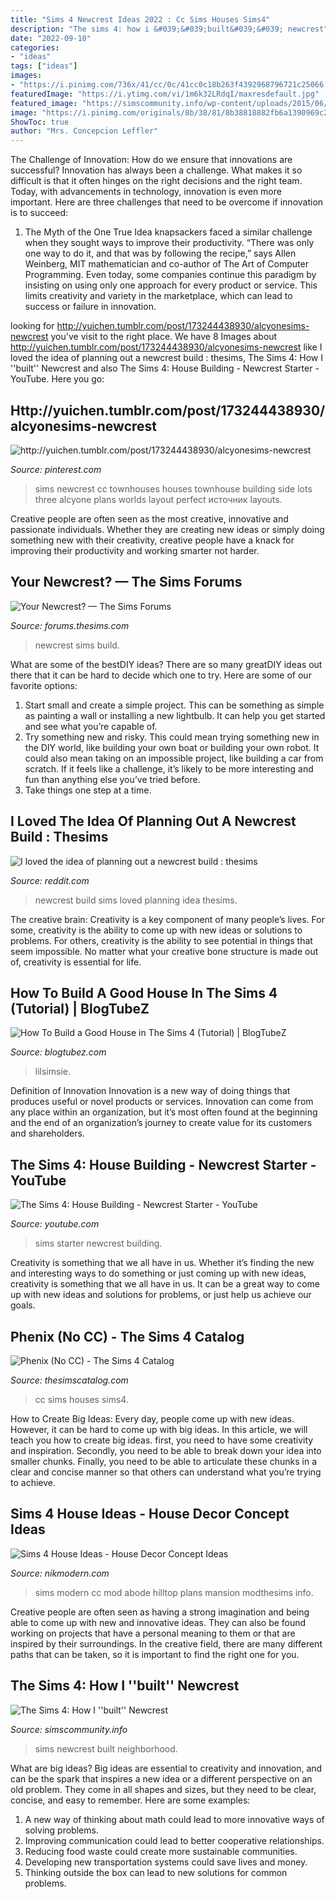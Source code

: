 ```yaml
---
title: "Sims 4 Newcrest Ideas 2022 : Cc Sims Houses Sims4"
description: "The sims 4: how i &#039;&#039;built&#039;&#039; newcrest"
date: "2022-09-10"
categories:
- "ideas"
tags: ["ideas"]
images:
- "https://i.pinimg.com/736x/41/cc/0c/41cc0c18b263f4392968796721c25066.jpg"
featuredImage: "https://i.ytimg.com/vi/1m6k32LRdqI/maxresdefault.jpg"
featured_image: "https://simscommunity.info/wp-content/uploads/2015/06/06-12-15_2-57-AM.jpg"
image: "https://i.pinimg.com/originals/8b/38/81/8b38818882fb6a1390969c2bac4ebe5a.jpg"
ShowToc: true
author: "Mrs. Concepcion Leffler"
---
```



The Challenge of Innovation: How do we ensure that innovations are successful?
Innovation has always been a challenge. What makes it so difficult is that it often hinges on the right decisions and the right team. Today, with advancements in technology, innovation is even more important. Here are three challenges that need to be overcome if innovation is to succeed:
1. The Myth of the One True Idea
 knapsackers faced a similar challenge when they sought ways to improve their productivity. “There was only one way to do it, and that was by following the recipe,” says Allen Weinberg, MIT mathematician and co-author of The Art of Computer Programming. Even today, some companies continue this paradigm by insisting on using only one approach for every product or service. This limits creativity and variety in the marketplace, which can lead to success or failure in innovation.


	

		
looking for http://yuichen.tumblr.com/post/173244438930/alcyonesims-newcrest you've visit to the right place. We have 8 Images about http://yuichen.tumblr.com/post/173244438930/alcyonesims-newcrest like I loved the idea of planning out a newcrest build : thesims, The Sims 4: How I &#039;&#039;built&#039;&#039; Newcrest and also The Sims 4: House Building - Newcrest Starter - YouTube. Here you go:
		
    
## Http://yuichen.tumblr.com/post/173244438930/alcyonesims-newcrest

<img loading=lazy src="https://i.pinimg.com/736x/41/cc/0c/41cc0c18b263f4392968796721c25066.jpg" onerror="this.onerror=null;this.src='https://tse3.mm.bing.net/th?id=OIP.qh0rvY6DrZO36puDRc2xGwHaEx&amp;pid=15.1';" alt="http://yuichen.tumblr.com/post/173244438930/alcyonesims-newcrest">

_Source: pinterest.com_

>sims newcrest cc townhouses houses townhouse building side lots three alcyone plans worlds layout perfect источник layouts. 

	

Creative people are often seen as the most creative, innovative and passionate individuals. Whether they are creating new ideas or simply doing something new with their creativity, creative people have a knack for improving their productivity and working smarter not harder.

    
## Your Newcrest? — The Sims Forums

<img loading=lazy src="http://i.imgur.com/cYQRLf0.jpg" onerror="this.onerror=null;this.src='https://tse2.mm.bing.net/th?id=OIP.Bw5M4ZhRWlVoNT6ra2TwaAHaEK&amp;pid=15.1';" alt="Your Newcrest? — The Sims Forums">

_Source: forums.thesims.com_

>newcrest sims build. 

	

What are some of the bestDIY ideas?
There are so many greatDIY ideas out there that it can be hard to decide which one to try. Here are some of our favorite options: 
1) Start small and create a simple project. This can be something as simple as painting a wall or installing a new lightbulb. It can help you get started and see what you’re capable of. 
2) Try something new and risky. This could mean trying something new in the DIY world, like building your own boat or building your own robot. It could also mean taking on an impossible project, like building a car from scratch. If it feels like a challenge, it’s likely to be more interesting and fun than anything else you’ve tried before. 
3) Take things one step at a time.

    
## I Loved The Idea Of Planning Out A Newcrest Build : Thesims

<img loading=lazy src="https://preview.redd.it/yg9jpbmcj3tz.jpg?auto=webp&amp;s=b430658ca3463a70aadf44befa9a139de2659d22" onerror="this.onerror=null;this.src='https://tse4.mm.bing.net/th?id=OIP.7BnckgKl5L1D52NqKTJDXAHaEK&amp;pid=15.1';" alt="I loved the idea of planning out a newcrest build : thesims">

_Source: reddit.com_

>newcrest build sims loved planning idea thesims. 

	

The creative brain:
Creativity is a key component of many people’s lives. For some, creativity is the ability to come up with new ideas or solutions to problems. For others, creativity is the ability to see potential in things that seem impossible. No matter what your creative bone structure is made out of, creativity is essential for life.

    
## How To Build A Good House In The Sims 4 (Tutorial) | BlogTubeZ

<img loading=lazy src="https://i.ytimg.com/vi/1m6k32LRdqI/maxresdefault.jpg" onerror="this.onerror=null;this.src='https://tse2.mm.bing.net/th?id=OIP.VwwliFkkyPJXozbcZeTxSgHaEK&amp;pid=15.1';" alt="How To Build a Good House in The Sims 4 (Tutorial) | BlogTubeZ">

_Source: blogtubez.com_

>lilsimsie. 

	

Definition of Innovation
Innovation is a new way of doing things that produces useful or novel products or services. Innovation can come from any place within an organization, but it’s most often found at the beginning and the end of an organization’s journey to create value for its customers and shareholders.

    
## The Sims 4: House Building - Newcrest Starter - YouTube

<img loading=lazy src="https://i.ytimg.com/vi/4pKBhpsgEVA/maxresdefault.jpg" onerror="this.onerror=null;this.src='https://tse1.mm.bing.net/th?id=OIP.cTPAnqIs5LhmzQc7Na7UsQHaEK&amp;pid=15.1';" alt="The Sims 4: House Building - Newcrest Starter - YouTube">

_Source: youtube.com_

>sims starter newcrest building. 

	

Creativity is something that we all have in us. Whether it’s finding the new and interesting ways to do something or just coming up with new ideas, creativity is something that we all have in us. It can be a great way to come up with new ideas and solutions for problems, or just help us achieve our goals.

    
## Phenix (No CC) - The Sims 4 Catalog

<img loading=lazy src="https://thesimscatalog.com/sims4/wp-content/uploads/2017/10/SC4-105372_MAIN.jpg" onerror="this.onerror=null;this.src='https://tse1.mm.bing.net/th?id=OIP.JKoDrIN7o-Vr3-stnvNxqwHaFj&amp;pid=15.1';" alt="Phenix (No CC) - The Sims 4 Catalog">

_Source: thesimscatalog.com_

>cc sims houses sims4. 

	

How to Create Big Ideas:
Every day, people come up with new ideas. However, it can be hard to come up with big ideas. In this article, we will teach you how to create big ideas. first, you need to have some creativity and inspiration. Secondly, you need to be able to break down your idea into smaller chunks. Finally, you need to be able to articulate these chunks in a clear and concise manner so that others can understand what you’re trying to achieve.

    
## Sims 4 House Ideas - House Decor Concept Ideas

<img loading=lazy src="https://i.pinimg.com/originals/8b/38/81/8b38818882fb6a1390969c2bac4ebe5a.jpg" onerror="this.onerror=null;this.src='https://tse1.mm.bing.net/th?id=OIP.O7o5kMQy0XCCC-zDeb692wHaFj&amp;pid=15.1';" alt="Sims 4 House Ideas - House Decor Concept Ideas">

_Source: nikmodern.com_

>sims modern cc mod abode hilltop plans mansion modthesims info. 

	

Creative people are often seen as having a strong imagination and being able to come up with new and innovative ideas. They can also be found working on projects that have a personal meaning to them or that are inspired by their surroundings. In the creative field, there are many different paths that can be taken, so it is important to find the right one for you.

    
## The Sims 4: How I &#039;&#039;built&#039;&#039; Newcrest

<img loading=lazy src="https://simscommunity.info/wp-content/uploads/2015/06/06-12-15_2-57-AM.jpg" onerror="this.onerror=null;this.src='https://tse4.mm.bing.net/th?id=OIP.73oxnYSQyxabQ-9O710oxgHaEK&amp;pid=15.1';" alt="The Sims 4: How I &#039;&#039;built&#039;&#039; Newcrest">

_Source: simscommunity.info_

>sims newcrest built neighborhood. 

	

What are big ideas?
Big ideas are essential to creativity and innovation, and can be the spark that inspires a new idea or a different perspective on an old problem. They come in all shapes and sizes, but they need to be clear, concise, and easy to remember. Here are some examples:
1. A new way of thinking about math could lead to more innovative ways of solving problems. 
2. Improving communication could lead to better cooperative relationships. 
3. Reducing food waste could create more sustainable communities. 
4. Developing new transportation systems could save lives and money. 
5. Thinking outside the box can lead to new solutions for common problems.

